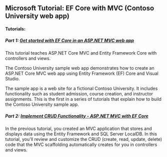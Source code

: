 ## Microsoft Tutorial: EF Core with MVC (Contoso University web app)
  
#### Tutorials:
##### Part 1: <a href="https://docs.microsoft.com/en-us/aspnet/core/data/ef-mvc/intro?view=aspnetcore-5.0">Get started with EF Core in an ASP.NET MVC web app</a>
<p>This tutorial teaches ASP.NET Core MVC and Entity Framework Core with controllers and views.</p>
<p>The Contoso University sample web app demonstrates how to create an ASP.NET Core MVC web app using Entity Framework (EF) Core and Visual Studio.</p>
<p>The sample app is a web site for a fictional Contoso University. It includes functionality such as student admission, course creation, and instructor assignments. This is the first in a series of tutorials that explain how to build the Contoso University sample app.<p>
  
##### Part 2: <a href="https://docs.microsoft.com/en-us/aspnet/core/data/ef-mvc/crud?view=aspnetcore-5.0">Implement CRUD Functionality - ASP.NET MVC with EF Core</a>
<p>In the previous tutorial, you created an MVC application that stores and displays data using the Entity Framework and SQL Server LocalDB. In this tutorial, you'll review and customize the CRUD (create, read, update, delete) code that the MVC scaffolding automatically creates for you in controllers and views.</p>
